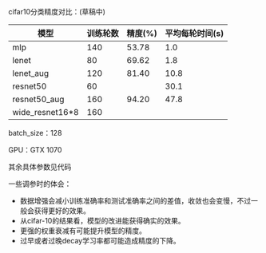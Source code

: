 
cifar10分类精度对比：(草稿中)

| 模型               | 训练轮数 | 精度(%) | 平均每轮时间(s) |
| ---------------- | ---- | ----- | --------- |
| mlp              | 140  | 53.78 | 1.0       |
| lenet            | 80   | 69.62 | 1.8       |
| lenet_aug        | 120  | 81.40 | 10.8      |
| resnet50         | 60   |       | 30.1      |
| resnet50_aug     | 160  | 94.20 | 47.8      |
| wide_resnet16\*8 | 160  |       |           |

batch_size：128

GPU：GTX 1070

其余具体参数见代码


一些调参时的体会：

- 数据增强会减小训练准确率和测试准确率之间的差值，收敛也会变慢，不过一般会获得更好的效果。
- 从cifar-10的结果看，模型的改进能获得确实的效果。
- 更强的权重衰减有可能提升模型的精度。
- 过早或者过晚decay学习率都可能造成精度的下降。


